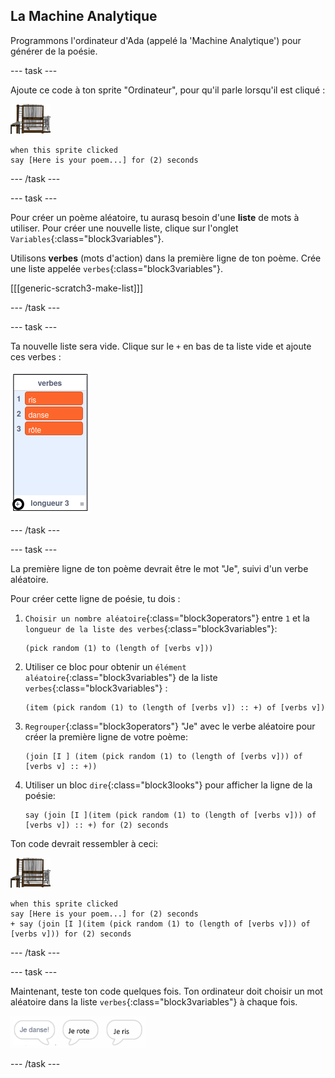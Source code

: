 ## La Machine Analytique

Programmons l'ordinateur d'Ada (appelé la 'Machine Analytique') pour générer de la poésie.

\--- task \---

Ajoute ce code à ton sprite "Ordinateur", pour qu'il parle lorsqu'il est cliqué :

![sprite de l'ordinateur](images/computer-sprite.png)

```blocks3
when this sprite clicked
say [Here is your poem...] for (2) seconds
```

\--- /task \---

\--- task \---

Pour créer un poème aléatoire, tu aurasq besoin d'une **liste** de mots à utiliser. Pour créer une nouvelle liste, clique sur l'onglet `Variables`{:class="block3variables"}.

Utilisons **verbes** (mots d'action) dans la première ligne de ton poème. Crée une liste appelée `verbes`{:class="block3variables"}.

[[[generic-scratch3-make-list]]]

\--- /task \---

\--- task \---

Ta nouvelle liste sera vide. Clique sur le `+` en bas de ta liste vide et ajoute ces verbes :

![liste avec le + en surbrillance](images/poetry-verbs-annotated.png)

\--- /task \---

\--- task \---

La première ligne de ton poème devrait être le mot "Je", suivi d'un verbe aléatoire.

Pour créer cette ligne de poésie, tu dois :

1. `Choisir un nombre aléatoire`{:class="block3operators"} entre `1` et la `longueur de la liste des verbes`{:class="block3variables"}:
    
    ```blocks3
    (pick random (1) to (length of [verbs v]))
    ```

2. Utiliser ce bloc pour obtenir un `élément aléatoire`{:class="block3variables"} de la liste `verbes`{:class="block3variables"} :
    
    ```blocks3
    (item (pick random (1) to (length of [verbs v]) :: +) of [verbs v])
    ```

3. `Regrouper`{:class="block3operators"} "Je" avec le verbe aléatoire pour créer la première ligne de votre poème:
    
    ```blocks3
    (join [I ] (item (pick random (1) to (length of [verbs v])) of [verbs v] :: +))
    ```

4. Utiliser un bloc `dire`{:class="block3looks"} pour afficher la ligne de la poésie:
    
    ```blocks3
    say (join [I ](item (pick random (1) to (length of [verbs v])) of [verbs v]) :: +) for (2) seconds
    ```

Ton code devrait ressembler à ceci:

![sprite de l'ordinateur](images/computer-sprite.png)

```blocks3
when this sprite clicked
say [Here is your poem...] for (2) seconds
+ say (join [I ](item (pick random (1) to (length of [verbs v])) of [verbs v])) for (2) seconds
```

\--- /task \---

\--- task \---

Maintenant, teste ton code quelques fois. Ton ordinateur doit choisir un mot aléatoire dans la liste `verbes`{:class="block3variables"} à chaque fois.

![3 bulles de parole disant différentes choses](images/poetry-random-test.png)

\--- /task \---